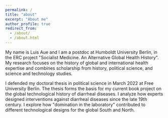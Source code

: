 ```yaml
---
permalink: /
title: "about"
excerpt: "About me"
author_profile: true
redirect_from: 
  - /about/
  - /about.html
---
```


My name is Luis Aue and I am a postdoc at Humboldt University Berlin, in the ERC project "Socialist Medicine. An Alternative Global Health History". My research focuses on the history of global and international health expertise and combines scholarship from history, political science, and science and technology studies. 

I defended my doctoral thesis in political science in March 2022 at Free University Berlin. The thesis forms the basis for my current book project on the global technological history of diarrheal diseases. I analyze how experts designed interventions against diarrheal diseases since the late 19th century. I explore how "domination in the laboratory" contributed to different technological designs for the global South and North.
